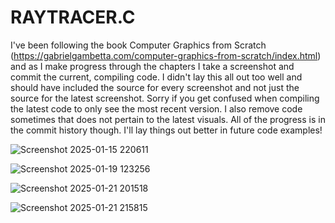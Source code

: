 # RAYTRACER.C

I've been following the book Computer Graphics from Scratch (https://gabrielgambetta.com/computer-graphics-from-scratch/index.html) and as I make progress through the chapters I take a screenshot and commit the current, compiling code. I didn't lay this all out too well and should have included the source for every screenshot and not just the source for the latest screenshot. Sorry if you get confused when compiling the latest code to only see the most recent version. I also remove code sometimes that does not pertain to the latest visuals. All of the progress is in the commit history though. I'll lay things out better in future code examples!

![Screenshot 2025-01-15 220611](https://github.com/user-attachments/assets/2a524a96-f0c6-4e3f-81a8-f06d06922224)

![Screenshot 2025-01-19 123256](https://github.com/user-attachments/assets/fd54d941-e295-4b8a-81cd-66cd5a6e6b24)

![Screenshot 2025-01-21 201518](https://github.com/user-attachments/assets/37985a8f-83e9-4804-aece-67dd9c5069a5)

![Screenshot 2025-01-21 215815](https://github.com/user-attachments/assets/ff3fc4ef-2b66-4253-9301-e6c4a22d5157)
